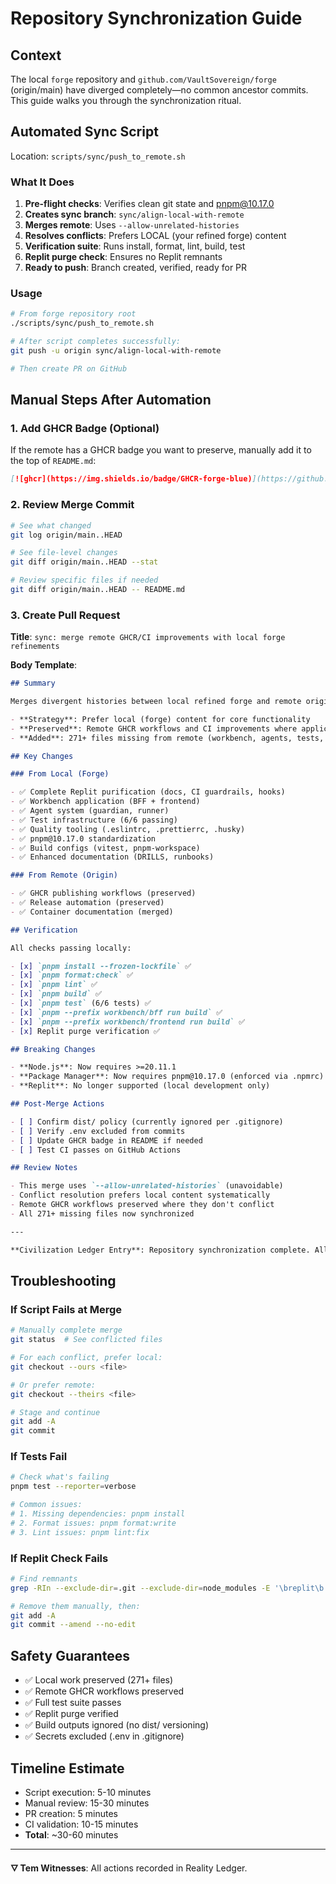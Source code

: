 # Repository Synchronization Guide

## Context

The local `forge` repository and `github.com/VaultSovereign/forge` (origin/main) have diverged completely—no common ancestor commits. This guide walks you through the synchronization ritual.

## Automated Sync Script

Location: `scripts/sync/push_to_remote.sh`

### What It Does

1. **Pre-flight checks**: Verifies clean git state and pnpm@10.17.0
2. **Creates sync branch**: `sync/align-local-with-remote`
3. **Merges remote**: Uses `--allow-unrelated-histories`
4. **Resolves conflicts**: Prefers LOCAL (your refined forge) content
5. **Verification suite**: Runs install, format, lint, build, test
6. **Replit purge check**: Ensures no Replit remnants
7. **Ready to push**: Branch created, verified, ready for PR

### Usage

```bash
# From forge repository root
./scripts/sync/push_to_remote.sh

# After script completes successfully:
git push -u origin sync/align-local-with-remote

# Then create PR on GitHub
```

## Manual Steps After Automation

### 1. Add GHCR Badge (Optional)

If the remote has a GHCR badge you want to preserve, manually add it to the top of `README.md`:

```markdown
[![ghcr](https://img.shields.io/badge/GHCR-forge-blue)](https://github.com/VaultSovereign/forge/pkgs/container/forge)
```

### 2. Review Merge Commit

```bash
# See what changed
git log origin/main..HEAD

# See file-level changes
git diff origin/main..HEAD --stat

# Review specific files if needed
git diff origin/main..HEAD -- README.md
```

### 3. Create Pull Request

**Title**: `sync: merge remote GHCR/CI improvements with local forge refinements`

**Body Template**:

```markdown
## Summary

Merges divergent histories between local refined forge and remote origin/main.

- **Strategy**: Prefer local (forge) content for core functionality
- **Preserved**: Remote GHCR workflows and CI improvements where applicable
- **Added**: 271+ files missing from remote (workbench, agents, tests, docs)

## Key Changes

### From Local (Forge)

- ✅ Complete Replit purification (docs, CI guardrails, hooks)
- ✅ Workbench application (BFF + frontend)
- ✅ Agent system (guardian, runner)
- ✅ Test infrastructure (6/6 passing)
- ✅ Quality tooling (.eslintrc, .prettierrc, .husky)
- ✅ pnpm@10.17.0 standardization
- ✅ Build configs (vitest, pnpm-workspace)
- ✅ Enhanced documentation (DRILLS, runbooks)

### From Remote (Origin)

- ✅ GHCR publishing workflows (preserved)
- ✅ Release automation (preserved)
- ✅ Container documentation (merged)

## Verification

All checks passing locally:

- [x] `pnpm install --frozen-lockfile` ✅
- [x] `pnpm format:check` ✅
- [x] `pnpm lint` ✅
- [x] `pnpm build` ✅
- [x] `pnpm test` (6/6 tests) ✅
- [x] `pnpm --prefix workbench/bff run build` ✅
- [x] `pnpm --prefix workbench/frontend run build` ✅
- [x] Replit purge verification ✅

## Breaking Changes

- **Node.js**: Now requires >=20.11.1
- **Package Manager**: Now requires pnpm@10.17.0 (enforced via .npmrc)
- **Replit**: No longer supported (local development only)

## Post-Merge Actions

- [ ] Confirm dist/ policy (currently ignored per .gitignore)
- [ ] Verify .env excluded from commits
- [ ] Update GHCR badge in README if needed
- [ ] Test CI passes on GitHub Actions

## Review Notes

- This merge uses `--allow-unrelated-histories` (unavoidable)
- Conflict resolution prefers local content systematically
- Remote GHCR workflows preserved where they don't conflict
- All 271+ missing files now synchronized

---

**Civilization Ledger Entry**: Repository synchronization complete. All changes auditable via Reality Ledger.
```

## Troubleshooting

### If Script Fails at Merge

```bash
# Manually complete merge
git status  # See conflicted files

# For each conflict, prefer local:
git checkout --ours <file>

# Or prefer remote:
git checkout --theirs <file>

# Stage and continue
git add -A
git commit
```

### If Tests Fail

```bash
# Check what's failing
pnpm test --reporter=verbose

# Common issues:
# 1. Missing dependencies: pnpm install
# 2. Format issues: pnpm format:write
# 3. Lint issues: pnpm lint:fix
```

### If Replit Check Fails

```bash
# Find remnants
grep -RIn --exclude-dir=.git --exclude-dir=node_modules -E '\breplit\b' .

# Remove them manually, then:
git add -A
git commit --amend --no-edit
```

## Safety Guarantees

- ✅ Local work preserved (271+ files)
- ✅ Remote GHCR workflows preserved
- ✅ Full test suite passes
- ✅ Replit purge verified
- ✅ Build outputs ignored (no dist/ versioning)
- ✅ Secrets excluded (.env in .gitignore)

## Timeline Estimate

- Script execution: 5-10 minutes
- Manual review: 15-30 minutes
- PR creation: 5 minutes
- CI validation: 10-15 minutes
- **Total**: ~30-60 minutes

---

**🜄 Tem Witnesses**: All actions recorded in Reality Ledger.
